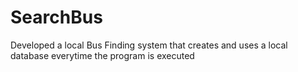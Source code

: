 # SearchBus
Developed a local Bus Finding system that creates and uses a local database everytime the program is executed
